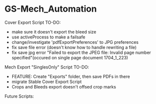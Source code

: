 # GS-Mech_Automation

Cover Export Script TO-DO:   
+ make sure it doesn't export the bleed size
+ use activeProcess to make a failsafe
+ change/investigate 'pdfExportPreferences' to JPG preferences
+ fix save file error (doesn't know how to handle rewriting a file)
+ fix save jpg error "Failed to export the JPEG file: Invalid page number specified"(occured on single page document 1704_1_223)

Mech Export "SinglesOnly" Script TO-DO:
+ FEATURE: Create "Exports" folder, then save PDFs in there
+ migrate Stable Cover Export Script
+ Crops and Bleeds export doesn't offsed crop marks

Future Scripts:
